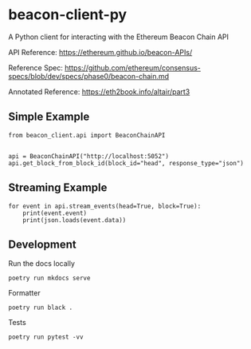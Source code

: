 # beacon-client-py
A Python client for interacting with the Ethereum Beacon Chain API

API Reference: https://ethereum.github.io/beacon-APIs/

Reference Spec: https://github.com/ethereum/consensus-specs/blob/dev/specs/phase0/beacon-chain.md

Annotated Reference: https://eth2book.info/altair/part3

## Simple Example

```
from beacon_client.api import BeaconChainAPI


api = BeaconChainAPI("http://localhost:5052")
api.get_block_from_block_id(block_id="head", response_type="json")
```

## Streaming Example
```
for event in api.stream_events(head=True, block=True):
    print(event.event)
    print(json.loads(event.data))
```

## Development

Run the docs locally 

```
poetry run mkdocs serve
```

Formatter
```
poetry run black .
```

Tests
```
poetry run pytest -vv
```
